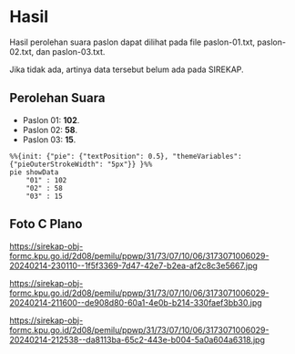 # Hasil

Hasil perolehan suara paslon dapat dilihat pada file paslon-01.txt, paslon-02.txt, dan paslon-03.txt.

Jika tidak ada, artinya data tersebut belum ada pada SIREKAP.

## Perolehan Suara

 * Paslon 01: **102**.
 * Paslon 02: **58**.
 * Paslon 03: **15**.

```mermaid
%%{init: {"pie": {"textPosition": 0.5}, "themeVariables": {"pieOuterStrokeWidth": "5px"}} }%%
pie showData
    "01" : 102
    "02" : 58
    "03" : 15
```
## Foto C Plano

https://sirekap-obj-formc.kpu.go.id/2d08/pemilu/ppwp/31/73/07/10/06/3173071006029-20240214-230110--1f5f3369-7d47-42e7-b2ea-af2c8c3e5667.jpg

https://sirekap-obj-formc.kpu.go.id/2d08/pemilu/ppwp/31/73/07/10/06/3173071006029-20240214-211600--de908d80-60a1-4e0b-b214-330faef3bb30.jpg

https://sirekap-obj-formc.kpu.go.id/2d08/pemilu/ppwp/31/73/07/10/06/3173071006029-20240214-212538--da8113ba-65c2-443e-b004-5a0a604a6318.jpg
